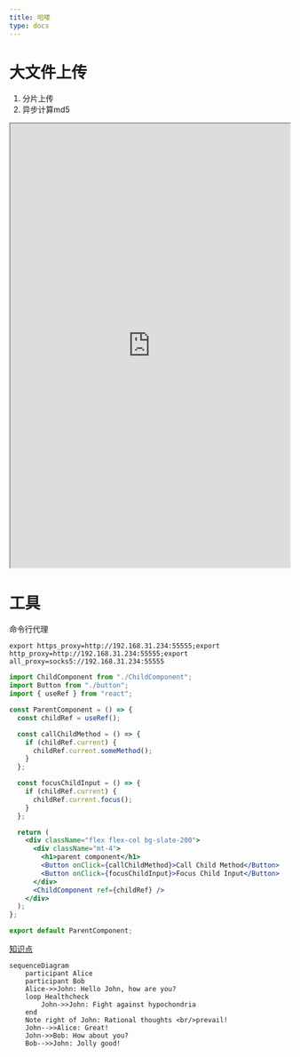 ```yaml
---
title: 哈喽
type: docs
---
```

# 大文件上传
1. 分片上传
2. 异步计算md5

<iframe style="width: 100%; height: 800px" src="https://stackblitz.com/edit/stackblitz-starters-8mtows?embed=1&file=pages%2Findex.html"></iframe>

# 工具
命令行代理
```shell
export https_proxy=http://192.168.31.234:55555;export http_proxy=http://192.168.31.234:55555;export all_proxy=socks5://192.168.31.234:55555
```

```jsx
import ChildComponent from "./ChildComponent";
import Button from "./button";
import { useRef } from "react";

const ParentComponent = () => {
  const childRef = useRef();

  const callChildMethod = () => {
    if (childRef.current) {
      childRef.current.someMethod();
    }
  };

  const focusChildInput = () => {
    if (childRef.current) {
      childRef.current.focus();
    }
  };

  return (
    <div className="flex flex-col bg-slate-200">
      <div className="mt-4">
        <h1>parent component</h1>
        <Button onClick={callChildMethod}>Call Child Method</Button>
        <Button onClick={focusChildInput}>Focus Child Input</Button>
      </div>
      <ChildComponent ref={childRef} />
    </div>
  );
};

export default ParentComponent;
```

[知识点](docs/技术知识点/)

```mermaid
sequenceDiagram
    participant Alice
    participant Bob
    Alice->>John: Hello John, how are you?
    loop Healthcheck
        John->>John: Fight against hypochondria
    end
    Note right of John: Rational thoughts <br/>prevail!
    John-->>Alice: Great!
    John->>Bob: How about you?
    Bob-->>John: Jolly good!
```